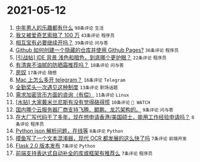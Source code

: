# 2021-05-12

1. [中年男人的乐趣都有什么](https://www.v2ex.com/t/776398) `98条评论` `生活`
1. [我又被爱奇艺索赔了 100 万](https://www.v2ex.com/t/776461) `43条评论` `程序员`
1. [相互宝有必要继续开吗？](https://www.v2ex.com/t/776375) `39条评论` `问与答`
1. [Github 如何创建一个隐藏的仓库并使用 Github Pages?](https://www.v2ex.com/t/776373) `36条评论` `程序员`
1. [[引战帖] IDE 背景 浅色和暗色，到底哪个更护眼？](https://www.v2ex.com/t/776441) `22条评论` `程序员`
1. [有清爽不油腻的防晒霜推荐吗？](https://www.v2ex.com/t/776445) `18条评论` `问与答`
1. [房奴](https://www.v2ex.com/t/776467) `17条评论` `随想`
1. [Mac 上怎么多开 telegram？](https://www.v2ex.com/t/776440) `16条评论` `Telegram`
1. [全勤奖头一次遇见这种制度](https://www.v2ex.com/t/776415) `13条评论` `职场话题`
1. [需求加密货币方面的咨询（有偿）](https://www.v2ex.com/t/776408) `11条评论` `Linux`
1. [[水贴] 大家戴米兰尼斯有没有觉得硌得慌](https://www.v2ex.com/t/776414) `10条评论` ` WATCH`
1. [国内哪个云服务器厂商支持飞腾、鲲鹏、龙芯架构的。](https://www.v2ex.com/t/776447) `9条评论` `问与答`
1. [在大厂写代码干了多年，现在想申请香港/美国硕士，能用工作经验申请吗？](https://www.v2ex.com/t/776457) `8条评论` `程序员`
1. [Python json 解析问题，在线等](https://www.v2ex.com/t/776427) `8条评论` `Python`
1. [摸鱼写了一个文本混淆器，现代 OCR 都发展的这么快了吗](https://www.v2ex.com/t/776475) `7条评论` `前端开发`
1. [Flask 2.0 版本发布](https://www.v2ex.com/t/776474) `7条评论` `Python`
1. [前端支持表达式自动补全的库或框架有推荐么](https://www.v2ex.com/t/776425) `7条评论` `程序员`
